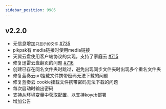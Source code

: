```yaml
---
sidebar_position: 9985
---
```


## v2.2.0

- 元信息增加`只显示的文件` [#735](https://github.com/Xhofe/alist/issues/735)
- pikpak有 media链接时使用media链接
- 天翼云盘使用客户端协议的实现，支持了家庭云 [#715](https://github.com/Xhofe/alist/issues/715)
- 修复迅雷云盘翻页的问题 [#716](https://github.com/Xhofe/alist/issues/716)
- 创建已存在同名文件夹时跳过，避免出现同步文件夹时出现多个重名文件夹
- 修复蓝奏云url挂载文件携带密码无法下载的问题
- 修复蓝奏云 cookie挂载文件携带密码无法下载的问题
- 每次启动时输出密码
- 支持从环境变量中获取配置，以支持[koyeb](../install/paas.md#koyeb)部署
- 增加公告